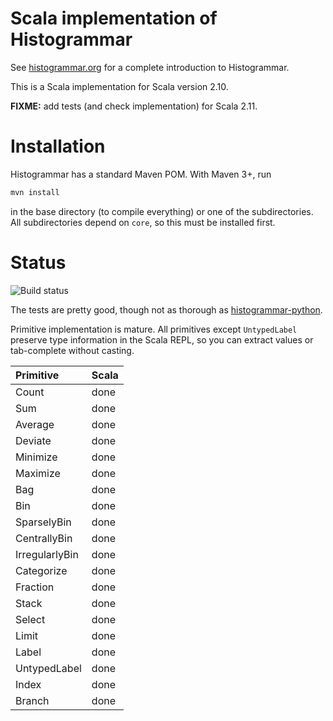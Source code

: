 Scala implementation of Histogrammar
====================================

See [histogrammar.org](http://histogrammar.org) for a complete introduction to Histogrammar.

This is a Scala implementation for Scala version 2.10.

**FIXME:** add tests (and check implementation) for Scala 2.11.

Installation
============

Histogrammar has a standard Maven POM. With Maven 3+, run

```bash
mvn install
```

in the base directory (to compile everything) or one of the subdirectories. All subdirectories depend on `core`, so this must be installed first.

Status
======

![Build status](https://travis-ci.org/histogrammar/histogrammar-scala.svg)

The tests are pretty good, though not as thorough as [histogrammar-python](https://github.com/histogrammar/histogrammar-python).

Primitive implementation is mature. All primitives except `UntypedLabel` preserve type information in the Scala REPL, so you can extract values or tab-complete without casting.

| Primitive         | Scala |
|:------------------|:------|
| Count             | done  |
| Sum               | done  |
| Average           | done  |
| Deviate           | done  |
| Minimize          | done  |
| Maximize          | done  |
| Bag               | done  |
| Bin               | done  |
| SparselyBin       | done  |
| CentrallyBin      | done  |
| IrregularlyBin    | done  |
| Categorize        | done  |
| Fraction          | done  |
| Stack             | done  |
| Select            | done  |
| Limit             | done  |
| Label             | done  |
| UntypedLabel      | done  |
| Index             | done  |
| Branch            | done  |

